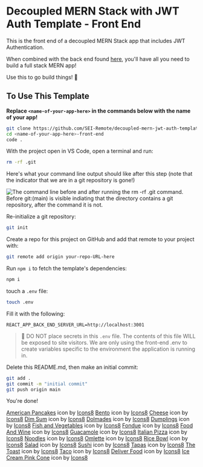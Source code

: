 # Decoupled MERN Stack with JWT Auth Template - Front End

This is the front end of a decoupled MERN Stack app that includes JWT Authentication.

When combined with the back end found [here](https://github.com/SEI-Remote/decoupled-mern-jwt-auth-template-back-end), you'll have all you need to build a full stack MERN app!

Use this to go build things! 🚀

## To Use This Template

**Replace `<name-of-your-app-here>` in the commands below with the name of your app!**

```bash
git clone https://github.com/SEI-Remote/decoupled-mern-jwt-auth-template-front-end <name-of-your-app-here>-front-end
cd <name-of-your-app-here>-front-end
code .
```

With the project open in VS Code, open a terminal and run:

```bash
rm -rf .git
```

Here's what your command line output should like after this step (note that the indicator that we are in a git repository is gone!)

<img src="https://i.imgur.com/L47kNOZ.png" alt="The command line before and after running the rm -rf .git command. Before git:(main) is visible indiating that the directory contains a git repository, after the command it is not.">

Re-initialize a git repository:

```bash
git init
```

Create a repo for this project on GitHub and add that remote to your project with:

```bash
git remote add origin your-repo-URL-here
```

Run `npm i` to fetch the template's dependencies:

```bash
npm i
```

touch a `.env` file:

```bash
touch .env
```

Fill it with the following:

```
REACT_APP_BACK_END_SERVER_URL=http://localhost:3001
```

> 🚨 DO NOT place secrets in this `.env` file. The contents of this file WILL be exposed to site visitors. We are only using the front-end .env to create variables specific to the environment the application is running in.

Delete this README.md, then make an initial commit:

```bash
git add .
git commit -m "initial commit"
git push origin main
```

You're done!

<a target="_blank" href="https://icons8.com/icon/98826/american-pancakes">American Pancakes</a> icon by <a target="_blank" href="https://icons8.com">Icons8</a>
<a target="_blank" href="https://icons8.com/icon/98832/bento">Bento</a> icon by <a target="_blank" href="https://icons8.com">Icons8</a>
<a target="_blank" href="https://icons8.com/icon/98770/cheese">Cheese</a> icon by <a target="_blank" href="https://icons8.com">Icons8</a>
<a target="_blank" href="https://icons8.com/icon/98773/dim-sum">Dim Sum</a> icon by <a target="_blank" href="https://icons8.com">Icons8</a>
<a target="_blank" href="https://icons8.com/icon/98772/dolmades">Dolmades</a> icon by <a target="_blank" href="https://icons8.com">Icons8</a>
<a target="_blank" href="https://icons8.com/icon/Ux2zDODoulbx/dumplings">Dumplings</a> icon by <a target="_blank" href="https://icons8.com">Icons8</a>
<a target="_blank" href="https://icons8.com/icon/98782/fish-and-vegetables">Fish and Vegetables</a> icon by <a target="_blank" href="https://icons8.com">Icons8</a>
<a target="_blank" href="https://icons8.com/icon/kMkBWAnE1_l5/fondue">Fondue</a> icon by <a target="_blank" href="https://icons8.com">Icons8</a>
<a target="_blank" href="https://icons8.com/icon/49597/food-and-wine">Food And Wine</a> icon by <a target="_blank" href="https://icons8.com">Icons8</a>
<a target="_blank" href="https://icons8.com/icon/98778/guacamole">Guacamole</a> icon by <a target="_blank" href="https://icons8.com">Icons8</a>
<a target="_blank" href="https://icons8.com/icon/98787/italian-pizza">Italian Pizza</a> icon by <a target="_blank" href="https://icons8.com">Icons8</a>
<a target="_blank" href="https://icons8.com/icon/98811/noodles">Noodles</a> icon by <a target="_blank" href="https://icons8.com">Icons8</a>
<a target="_blank" href="https://icons8.com/icon/98809/omlette">Omlette</a> icon by <a target="_blank" href="https://icons8.com">Icons8</a>
<a target="_blank" href="https://icons8.com/icon/66499/rice-bowl">Rice Bowl</a> icon by <a target="_blank" href="https://icons8.com">Icons8</a>
<a target="_blank" href="https://icons8.com/icon/98791/salad">Salad</a> icon by <a target="_blank" href="https://icons8.com">Icons8</a>
<a target="_blank" href="https://icons8.com/icon/98801/sushi">Sushi</a> icon by <a target="_blank" href="https://icons8.com">Icons8</a>
<a target="_blank" href="https://icons8.com/icon/98798/tapas">Tapas</a> icon by <a target="_blank" href="https://icons8.com">Icons8</a>
<a target="_blank" href="https://icons8.com/icon/98802/the-toast">The Toast</a> icon by <a target="_blank" href="https://icons8.com">Icons8</a>
<a target="_blank" href="https://icons8.com/icon/93Pyeq47Ij5z/taco">Taco</a> icon by <a target="_blank" href="https://icons8.com">Icons8</a>
<a target="_blank" href="https://icons8.com/icon/48904/deliver-food">Deliver Food</a> icon by <a target="_blank" href="https://icons8.com">Icons8</a>
<a target="_blank" href="https://icons8.com/icon/98783/ice-cream-pink-cone">Ice Cream Pink Cone</a> icon by <a target="_blank" href="https://icons8.com">Icons8</a>
